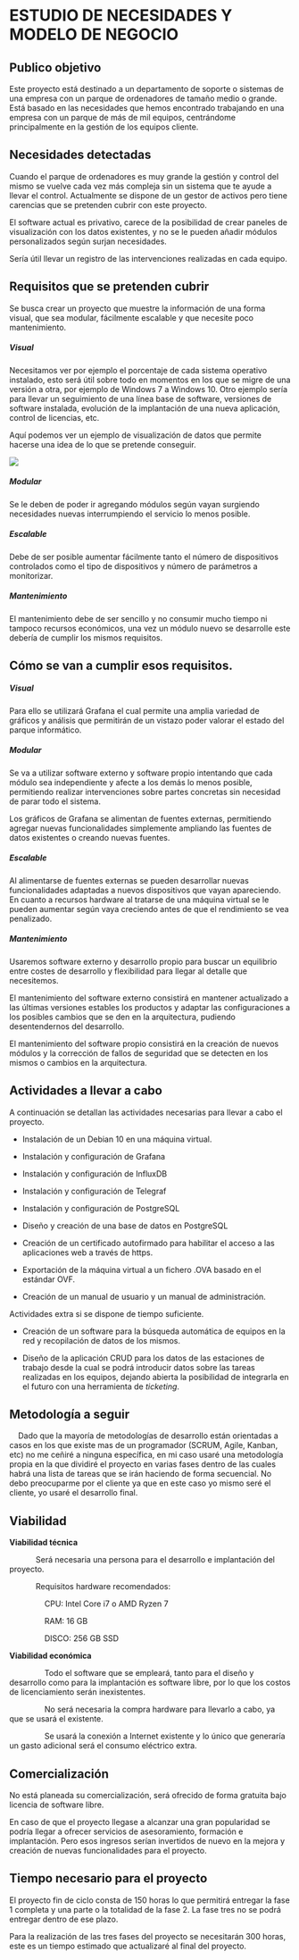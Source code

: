 # ESTUDIO DE NECESIDADES Y MODELO DE NEGOCIO

## Publico objetivo

Este proyecto está destinado a un departamento de soporte o sistemas de una empresa con un parque de ordenadores de tamaño medio o grande. Está basado en las necesidades que hemos encontrado trabajando en una empresa con un parque de más de mil equipos, centrándome principalmente en la gestión de los equipos cliente.

## Necesidades detectadas

Cuando el parque de ordenadores es muy grande la gestión y control del mismo se vuelve cada vez más compleja sin un sistema que te ayude a llevar el control. Actualmente se dispone de un gestor de activos pero tiene carencias que se pretenden cubrir con este proyecto.

El software actual es privativo, carece de la posibilidad de crear paneles de visualización con los datos existentes, y no se le pueden añadir módulos personalizados según surjan necesidades.

Sería útil llevar un registro de las intervenciones realizadas en cada equipo.

## Requisitos que se pretenden cubrir

Se busca crear un proyecto que muestre la información de una forma visual, que sea modular, fácilmente escalable y que necesite poco mantenimiento.

##### Visual

Necesitamos ver por ejemplo el porcentaje de cada sistema operativo instalado, esto será útil sobre todo en momentos en los que se migre de una versión a otra, por ejemplo de Windows 7 a Windows 10. Otro ejemplo sería para llevar un seguimiento de una línea base de software, versiones de software instalada, evolución de la implantación de una nueva aplicación, control de licencias, etc.

Aquí podemos ver un ejemplo de visualización de datos que permite hacerse una idea de lo que se pretende conseguir.

![](../img/Grafana-Ejemplo.PNG)

##### Modular

Se le deben de poder ir agregando módulos según vayan surgiendo necesidades nuevas interrumpiendo el servicio lo menos posible.

##### Escalable

Debe de ser posible aumentar fácilmente tanto el número de dispositivos controlados como el tipo de dispositivos y número de parámetros a monitorizar.

##### Mantenimiento

El mantenimiento debe de ser sencillo y no consumir mucho tiempo ni tampoco recursos económicos, una vez un módulo nuevo se desarrolle este debería de cumplir los mismos requisitos.

## Cómo se van a cumplir esos requisitos.

##### Visual

Para ello se utilizará Grafana el cual permite una amplia variedad de gráficos y análisis que permitirán de un vistazo poder valorar el estado del parque informático.

##### Modular

Se va a utilizar software externo y software propio intentando que cada módulo sea independiente y afecte a los demás lo menos posible, permitiendo realizar intervenciones sobre partes concretas sin necesidad de parar todo el sistema.

Los gráficos de Grafana se alimentan de fuentes externas, permitiendo agregar nuevas funcionalidades simplemente ampliando las fuentes de datos existentes o creando nuevas fuentes.

##### Escalable

Al alimentarse de fuentes externas se pueden desarrollar nuevas funcionalidades adaptadas a nuevos dispositivos que vayan apareciendo. En cuanto a recursos hardware al tratarse de una máquina virtual se le pueden aumentar según vaya creciendo antes de que el rendimiento se vea penalizado.

##### Mantenimiento

Usaremos software externo y desarrollo propio para buscar un equilibrio entre costes de desarrollo y flexibilidad para llegar al detalle que necesitemos.

El mantenimiento del software externo consistirá en mantener actualizado a las últimas versiones estables los productos y adaptar las configuraciones a los posibles cambios que se den en la arquitectura, pudiendo desentendernos del desarrollo.

El mantenimiento del software propio consistirá en la creación de nuevos módulos y la corrección de fallos de seguridad que se detecten en los mismos o cambios en la arquitectura.

## Actividades a llevar a cabo

A continuación se detallan las actividades necesarias para llevar a cabo el proyecto.

- Instalación de un Debian 10 en una máquina virtual.

- Instalación y configuración de Grafana

- Instalación y configuración de InfluxDB

- Instalación y configuración de Telegraf

- Instalación y configuración de PostgreSQL

- Diseño y creación de una base de datos en PostgreSQL

- Creación de un certificado autofirmado para habilitar el acceso a las aplicaciones web a través de https.

- Exportación de la máquina virtual a un fichero .OVA basado en el estándar OVF.

- Creación de un manual de usuario y un manual de administración.

Actividades extra si se dispone de tiempo suficiente.

- Creación de un software para la búsqueda automática de equipos en la red y recopilación de datos de los mismos.

- Diseño de la aplicación CRUD para los datos de las estaciones de trabajo desde la cual se podrá introducir datos sobre las tareas realizadas en los equipos, dejando abierta la posibilidad de integrarla en el futuro con una herramienta de *ticketing*.

## Metodología a seguir

    Dado que la mayoría de metodologías de desarrollo están orientadas a casos en los que existe mas de un programador (SCRUM, Agile, Kanban, etc) no me ceñiré a ninguna específica, en mi caso usaré una metodología propia en la que dividiré el proyecto en varias fases dentro de las cuales habrá una lista de tareas que se irán haciendo de forma secuencial. No debo preocuparme por el cliente ya que en este caso yo mismo seré el cliente, yo usaré el desarrollo final. 

## Viabilidad

   **Viabilidad técnica**

            Será necesaria una persona para el desarrollo e implantación del proyecto.

            Requisitos hardware recomendados:

                   CPU: Intel Core i7 o AMD Ryzen 7

                   RAM: 16 GB

                   DISCO: 256 GB SSD

   **Viabilidad económica**

                Todo el software que se empleará, tanto para el diseño y desarrollo como para la implantación es software libre, por lo que los costos de licenciamiento serán inexistentes.

                No será necesaria la compra hardware para llevarlo a cabo, ya que se usará el existente.

                Se usará la conexión a Internet existente y lo único que generaría un gasto adicional será el consumo eléctrico extra.

## Comercialización

No está planeada su comercialización, será ofrecido de forma gratuita bajo licencia de software libre.

En caso de que el proyecto llegase a alcanzar una gran popularidad se podría llegar a ofrecer servicios de asesoramiento, formación e implantación. Pero esos ingresos serían invertidos de nuevo en la mejora y creación de nuevas funcionalidades para el proyecto.

## Tiempo necesario para el proyecto

El proyecto fin de ciclo consta de 150 horas lo que permitirá entregar la fase 1 completa y una parte o la totalidad de la fase 2. La fase tres no se podrá entregar dentro de ese plazo.

Para la realización de las tres fases del proyecto se necesitarán 300 horas, este es un tiempo estimado que actualizaré al final del proyecto.
